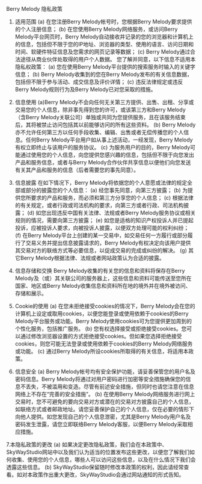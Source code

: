 Berry Melody 隐私政策

1. 适用范围
(a) 在您注册Berry Melody帐号时，您根据Berry Melody要求提供的个人注册信息； (b) 在您使用Berry Melody网络服务，或访问Berry Melody平台网页时，Berry Melody自动接收并记录的您的浏览器和计算机上的信息，包括但不限于您的IP地址、浏览器的类型、使用的语言、访问日期和时间、软硬件特征信息及您需求的网页记录等数据； (c) Berry Melody通过合法途径从商业伙伴处取得的用户个人数据。 您了解并同意，以下信息不适用本隐私权政策： (a) 您在使用Berry Melody平台提供的搜索服务时输入的关键字信息； (b) Berry Melody收集到的您在Berry Melody发布的有关信息数据，包括但不限于参与活动、成交信息及评价详情； (c) 违反法律规定或违反Berry Melody规则行为及Berry Melody已对您采取的措施。

2. 信息使用
(a)Berry Melody不会向任何无关第三方提供、出售、出租、分享或交易您的个人信息，除非事先得到您的许可，或该第三方和Berry Melody（含Berry Melody关联公司）单独或共同为您提供服务，且在该服务结束后，其将被禁止访问包括其以前能够访问的所有这些资料。 (b) Berry Melody亦不允许任何第三方以任何手段收集、编辑、出售或者无偿传播您的个人信息。任何Berry Melody平台用户如从事上述活动，一经发现，Berry Melody有权立即终止与该用户的服务协议。 (c) 为服务用户的目的，Berry Melody可能通过使用您的个人信息，向您提供您感兴趣的信息，包括但不限于向您发出产品和服务信息，或者与Berry Melody合作伙伴共享信息以便他们向您发送有关其产品和服务的信息（后者需要您的事先同意）。

3. 信息披露
在如下情况下，Berry Melody将依据您的个人意愿或法律的规定全部或部分的披露您的个人信息： (a) 经您事先同意，向第三方披露； (b) 为提供您所要求的产品和服务，而必须和第三方分享您的个人信息； (c) 根据法律的有关规定，或者行政或司法机构的要求，向第三方或者行政、司法机构披露； (d) 如您出现违反中国有关法律、法规或者Berry Melody服务协议或相关规则的情况，需要向第三方披露； (e) 如您是适格的知识产权投诉人并已提起投诉，应被投诉人要求，向被投诉人披露，以便双方处理可能的权利纠纷； (f) 在Berry Melody平台上创建的某一交易中，如交易任何一方履行或部分履行了交易义务并提出信息披露请求的，Berry Melody有权决定向该用户提供其交易对方的联络方式等必要信息，以促成交易的完成或纠纷的解决。 (g) 其它Berry Melody根据法律、法规或者网站政策认为合适的披露。

4. 信息存储和交换
Berry Melody收集的有关您的信息和资料将保存在Berry Melody及（或）其关联公司的服务器上，这些信息和资料可能传送至您所在国家、地区或Berry Melody收集信息和资料所在地的境外并在境外被访问、存储和展示。

5. Cookie的使用
(a) 在您未拒绝接受cookies的情况下，Berry Melody会在您的计算机上设定或取用cookies，以便您能登录或使用依赖于cookies的Berry Melody平台服务或功能。Berry Melody使用cookies可为您提供更加周到的个性化服务，包括推广服务。 (b) 您有权选择接受或拒绝接受cookies。您可以通过修改浏览器设置的方式拒绝接受cookies。但如果您选择拒绝接受cookies，则您可能无法登录或使用依赖于cookies的Berry Melody网络服务或功能。 (c) 通过Berry Melody所设cookies所取得的有关信息，将适用本政策。

6. 信息安全
(a) Berry Melody帐号均有安全保护功能，请妥善保管您的用户名及密码信息。Berry Melody将通过对用户密码进行加密等安全措施确保您的信息不丢失，不被滥用和变造。尽管有前述安全措施，但同时也请您注意在信息网络上不存在“完善的安全措施”。 (b) 在使用Berry Melody网络服务进行网上交易时，您不可避免的要向交易对方或潜在的交易对方披露自己的个人信息，如联络方式或者邮政地址。请您妥善保护自己的个人信息，仅在必要的情形下向他人提供。如您发现自己的个人信息泄密，尤其是Berry Melody用户名及密码发生泄露，请您立即联络Berry Melody客服，以便Berry Melody采取相应措施。

7.本隐私政策的更改
(a) 如果决定更改隐私政策，我们会在本政策中、SkyWayStudio网站中以及我们认为适当的位置发布这些更改，以便您了解我们如何收集、使用您的个人信息，哪些人可以访问这些信息，以及在什么情况下我们会透露这些信息。 (b) SkyWayStudio保留随时修改本政策的权利，因此请经常查看。如对本政策作出重大更改，SkyWayStudio会通过网站通知的形式告知。
